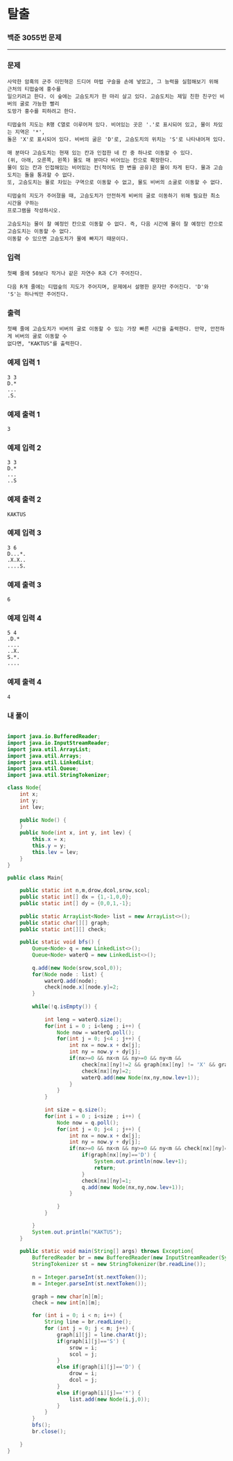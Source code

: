 # 탈출

### 백준 3055번 문제

------------

### 문제

    사악한 암흑의 군주 이민혁은 드디어 마법 구슬을 손에 넣었고, 그 능력을 실험해보기 위해 근처의 티떱숲에 홍수를 
    일으키려고 한다. 이 숲에는 고슴도치가 한 마리 살고 있다. 고슴도치는 제일 친한 친구인 비버의 굴로 가능한 빨리 
    도망가 홍수를 피하려고 한다.

    티떱숲의 지도는 R행 C열로 이루어져 있다. 비어있는 곳은 '.'로 표시되어 있고, 물이 차있는 지역은 '*', 
    돌은 'X'로 표시되어 있다. 비버의 굴은 'D'로, 고슴도치의 위치는 'S'로 나타내어져 있다.

    매 분마다 고슴도치는 현재 있는 칸과 인접한 네 칸 중 하나로 이동할 수 있다. 
    (위, 아래, 오른쪽, 왼쪽) 물도 매 분마다 비어있는 칸으로 확장한다. 
    물이 있는 칸과 인접해있는 비어있는 칸(적어도 한 변을 공유)은 물이 차게 된다. 물과 고슴도치는 돌을 통과할 수 없다. 
    또, 고슴도치는 물로 차있는 구역으로 이동할 수 없고, 물도 비버의 소굴로 이동할 수 없다.

    티떱숲의 지도가 주어졌을 때, 고슴도치가 안전하게 비버의 굴로 이동하기 위해 필요한 최소 시간을 구하는 
    프로그램을 작성하시오.

    고슴도치는 물이 찰 예정인 칸으로 이동할 수 없다. 즉, 다음 시간에 물이 찰 예정인 칸으로 고슴도치는 이동할 수 없다. 
    이동할 수 있으면 고슴도치가 물에 빠지기 때문이다. 

### 입력

    첫째 줄에 50보다 작거나 같은 자연수 R과 C가 주어진다.

    다음 R개 줄에는 티떱숲의 지도가 주어지며, 문제에서 설명한 문자만 주어진다. 'D'와 'S'는 하나씩만 주어진다.

### 출력

    첫째 줄에 고슴도치가 비버의 굴로 이동할 수 있는 가장 빠른 시간을 출력한다. 만약, 안전하게 비버의 굴로 이동할 수 
    없다면, "KAKTUS"를 출력한다.

### 예제 입력 1 

    3 3
    D.*
    ...
    .S.

### 예제 출력 1 

    3

### 예제 입력 2 

    3 3
    D.*
    ...
    ..S

### 예제 출력 2 

    KAKTUS

### 예제 입력 3 

    3 6
    D...*.
    .X.X..
    ....S.

### 예제 출력 3 

    6

### 예제 입력 4 

    5 4
    .D.*
    ....
    ..X.
    S.*.
    ....

### 예제 출력 4 

    4


### 내 풀이

```java

import java.io.BufferedReader;
import java.io.InputStreamReader;
import java.util.ArrayList;
import java.util.Arrays;
import java.util.LinkedList;
import java.util.Queue;
import java.util.StringTokenizer;

class Node{
	int x;
	int y;
	int lev;
	
	public Node() {
	}
	public Node(int x, int y, int lev) {
		this.x = x;
		this.y = y;
		this.lev = lev;
	}
}

public class Main{
	
	public static int n,m,drow,dcol,srow,scol;
	public static int[] dx = {1,-1,0,0};
	public static int[] dy = {0,0,1,-1};
	
	public static ArrayList<Node> list = new ArrayList<>();
	public static char[][] graph;
	public static int[][] check;
	
	public static void bfs() {
		Queue<Node> q = new LinkedList<>();
		Queue<Node> waterQ = new LinkedList<>();
		
		q.add(new Node(srow,scol,0));
		for(Node node : list) {
			waterQ.add(node);
			check[node.x][node.y]=2;
		}
		
		while(!q.isEmpty()) {
			
			int leng = waterQ.size();
			for(int i = 0 ; i<leng ; i++) {
				Node now = waterQ.poll();
				for(int j = 0; j<4 ; j++) {
					int nx = now.x + dx[j];
					int ny = now.y + dy[j];
					if(nx>=0 && nx<n && ny>=0 && ny<m &&
					    check[nx][ny]!=2 && graph[nx][ny] != 'X' && graph[nx][ny]!='D') {
						check[nx][ny]=2;
						waterQ.add(new Node(nx,ny,now.lev+1));
					}
				}
			}
			
			int size = q.size();
			for(int i = 0 ; i<size ; i++) {
				Node now = q.poll();
				for(int j = 0; j<4 ; j++) {
					int nx = now.x + dx[j];
					int ny = now.y + dy[j];
					if(nx>=0 && nx<n && ny>=0 && ny<m && check[nx][ny]==0 && graph[nx][ny] != 'X') {
						if(graph[nx][ny]=='D') {
							System.out.println(now.lev+1);
							return;
						}
						check[nx][ny]=1;
						q.add(new Node(nx,ny,now.lev+1));
					}
					
				}
			}

		}
		System.out.println("KAKTUS");
	}
	
	public static void main(String[] args) throws Exception{
		BufferedReader br = new BufferedReader(new InputStreamReader(System.in));
        StringTokenizer st = new StringTokenizer(br.readLine());
        
		n = Integer.parseInt(st.nextToken());
		m = Integer.parseInt(st.nextToken());
		
		graph = new char[n][m];
		check = new int[n][m];

		for (int i = 0; i < n; i++) {
			String line = br.readLine();
			for (int j = 0; j < m; j++) {
				graph[i][j] = line.charAt(j);
				if(graph[i][j]=='S') {
					srow = i;
					scol = j;
				}
				else if(graph[i][j]=='D') {
					drow = i;
					dcol = j;
				}
				else if(graph[i][j]=='*') {
					list.add(new Node(i,j,0));
				}
			}
		}
		bfs();
		br.close();
		
	}
}

```